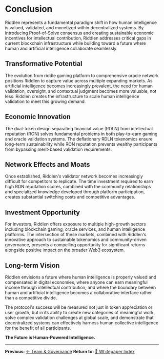 # Conclusion

Riddlen represents a fundamental paradigm shift in how human intelligence is valued, validated, and monetized within decentralized systems. By introducing Proof-of-Solve consensus and creating sustainable economic incentives for intellectual contribution, Riddlen addresses critical gaps in current blockchain infrastructure while building toward a future where human and artificial intelligence collaborate seamlessly.

## Transformative Potential

The evolution from riddle gaming platform to comprehensive oracle network positions Riddlen to capture value across multiple expanding markets. As artificial intelligence becomes increasingly prevalent, the need for human validation, oversight, and contextual judgment becomes more valuable, not less. Riddlen creates the infrastructure to scale human intelligence validation to meet this growing demand.

## Economic Innovation

The dual-token design separating financial value (RDLN) from intellectual reputation (RON) solves fundamental problems in both play-to-earn gaming and oracle validation systems. The deflationary RDLN tokenomics ensure long-term sustainability while RON reputation prevents wealthy participants from bypassing merit-based validation requirements.

## Network Effects and Moats

Once established, Riddlen's validator network becomes increasingly difficult for competitors to replicate. The time investment required to earn high RON reputation scores, combined with the community relationships and specialized knowledge developed through platform participation, creates substantial switching costs and competitive advantages.

## Investment Opportunity

For investors, Riddlen offers exposure to multiple high-growth sectors including blockchain gaming, oracle services, and human intelligence platforms. The intersection of these markets, combined with Riddlen's innovative approach to sustainable tokenomics and community-driven governance, presents a compelling opportunity for significant returns alongside positive impact on the broader Web3 ecosystem.

## Long-term Vision

Riddlen envisions a future where human intelligence is properly valued and compensated in digital economies, where anyone can earn meaningful income through intellectual contribution, and where the boundary between human and artificial intelligence becomes a collaborative interface rather than a competitive divide.

The protocol's success will be measured not just in token appreciation or user growth, but in its ability to create new categories of meaningful work, solve complex validation challenges at global scale, and demonstrate that decentralized systems can effectively harness human collective intelligence for the benefit of all participants.

**The Future is Human-Powered Intelligence.**

---

**Previous:** [← Team & Governance](../governance/team-structure.md)
**Return to:** [📖 Whitepaper Index](../README.md)